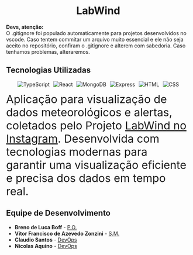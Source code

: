 <h1 align="center">LabWind</h1>

**Devs, atenção:**  
O .gitignore foi populado automaticamente para projetos desenvolvidos no vscode. Caso tentem commitar um arquivo muito essencial e ele não seja aceito no repositório, confiram o .gitignore e alterem com sabedoria. Caso tenhamos problemas, alteraremos.

## Tecnologias Utilizadas

<div style="display: flex; justify-content: center; gap: 10px; flex-wrap: wrap;">
  <img src="https://img.shields.io/badge/TypeScript-007ACC?style=for-the-badge&logo=typescript&logoColor=white" alt="TypeScript" />
  <img src="https://img.shields.io/badge/React-61DAFB?style=for-the-badge&logo=react&logoColor=black" alt="React" />
  <img src="https://img.shields.io/badge/MongoDB-47A248?style=for-the-badge&logo=mongodb&logoColor=white" alt="MongoDB" />
  <img src="https://img.shields.io/badge/Express-000000?style=for-the-badge&logo=express&logoColor=white" alt="Express" />
  <img src="https://img.shields.io/badge/HTML5-E34F26?style=for-the-badge&logo=html5&logoColor=white" alt="HTML" />
  <img src="https://img.shields.io/badge/CSS3-1572B6?style=for-the-badge&logo=css3&logoColor=white" alt="CSS" />
</div>

<span style="font-size:30px; margin-top:20px">Aplicação para visualização de dados meteorológicos e alertas, coletados pelo Projeto <a href="https://www.instagram.com/irn_unifei/p/C_Tbql6JugA/" target="_blank">LabWind no Instagram</a>. Desenvolvida com tecnologias modernas para garantir uma visualização eficiente e precisa dos dados em tempo real.</span>

## Equipe de Desenvolvimento

- **Breno de Luca Boff** - [P.O.](https://github.com/brn-lc)
- **Vitor Francisco de Azevedo Zonzini** - [S.M.](https://github.com/frevisto/frevisto)
- **Claudio Santos** - [DevOps](https://github.com/claudsaints/claudsaints)
- **Nicolas Aquino** - [DevOps](https://github.com/nickaqui)
